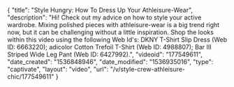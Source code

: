 {
    "title": "Style Hungry: How To Dress Up Your Athleisure-Wear",
    "description": "Hi! Check out my advice on how to style your active wardrobe. Mixing polished pieces with athleisure-wear is a big trend right now, but it can be challenging without a little inspiration. Shop the looks within this video using the following Web Id's: DKNY T-Shirt Slip Dress (Web ID: 6663220); adicolor Cotton Trefoil T-Shirt (Web ID: 4988807); Bar III Striped Wide Leg Pant (Web ID: 6427992).",
    "videoid": "177549611",
    "date_created": "1536848946",
    "date_modified": "1536935016",
    "type": "captivate",
    "layout": "video",
    "url": "\/v\/style-crew-athleisure-chic\/177549611"
}